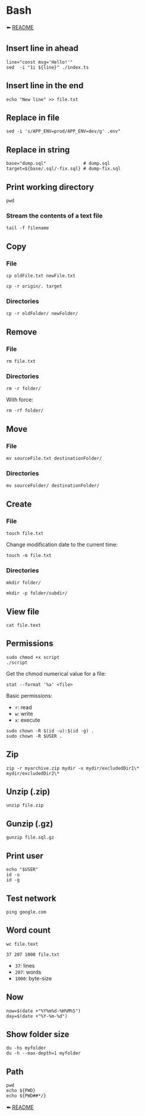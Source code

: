 # Bash

⬅️ [README](README.md)

## Insert line in ahead

```shell
line="const msg='Hello!'"
sed  -i "1i ${line}" ./index.ts
```

## Insert line in the end

```shell
echo "New line" >> file.txt
```

## Replace in file

```shell
sed -i 's/APP_ENV=prod/APP_ENV=dev/g' .env"
```

## Replace in string

```shell
base="dump.sql"              # dump.sql
target=${base/.sql/-fix.sql} # dump-fix.sql
```

## Print working directory

```shell
pwd
```

### Stream the contents of a text file

```shell
tail -f filename
```

## Copy

### File

```shell
cp oldFile.txt newFile.txt
```

```shell
cp -r origin/. target
```

### Directories

```shell
cp -r oldFolder/ newFolder/
```

## Remove

### File

```shell
rm file.txt
```

### Directories

```shell
rm -r folder/
```

With force:

```shell
rm -rf folder/
```

## Move

### File

```shell
mv sourceFile.txt destinationFolder/
```

### Directories

```shell
mv sourceFolder/ destinationFolder/
```

## Create

### File

```shell
touch file.txt
```

Change modification date to the current time:

```shell
touch -m file.txt
```

### Directories

```shell
mkdir folder/
```

```shell
mkdir -p folder/subdir/
```

## View file

```shell
cat file.text
```

## Permissions

```shell
sudo chmod +x script
./script
```

Get the chmod numerical value for a file:

```shell
stat --format '%a' <file>
```

Basic permissions:

- `r`: read
- `w`: write
- `x`: execute

```shell
sudo chown -R $(id -u):$(id -g) .
sudo chown -R $USER .
```

## Zip

```shell
zip -r myarchive.zip mydir -x mydir/excludedDir1\*  mydir/excludedDir2\*
```

## Unzip (.zip)

```shell
unzip file.zip
```

## Gunzip (.gz)

```shell
gunzip file.sql.gz
```

## Print user

```shell
echo "$USER"
id -u
id -g
```

## Test network

```shell
ping google.com
```

## Word count

```shell
wc file.text
```

```
37 207 1000 file.txt
```

- `37`: lines
- `207`: words
- `1000`: byte-size

## Now

```shell
now=$(date +"%Y%m%d-%H%M%S")
day=$(date +"%Y-%m-%d")
```

## Show folder size

```shell
du -hs myfolder
du -h --max-depth=1 myfolder
```

## Path

```shell
pwd
echo ${PWD}
echo ${PWD##*/}
```

⬅️ [README](README.md)
